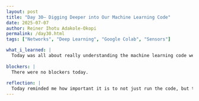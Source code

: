 ```yaml
---
layout: post
title: "Day 30– Digging Deeper into Our Machine Learning Code"
date: 2025-07-07
author: Reiner Ihotu Adakole-Okopi
permalink: /day30.html
tags: ["Networks", "Deep Learning", "Google Colab", "Sensors"]

what_i_learned: |
  Today was all about really understanding the machine learning code we’ve been using for our water quality project. I went back through each section, line by line, to figure out how everything fits together—from importing libraries and preprocessing the dataset, to training and testing the model. I also compared different parts of the model to see how changes could affect accuracy and prediction results. I got a clearer picture of how the decision tree model actually makes its predictions based on the sensor data. I also learned how splitting the dataset into training and testing sets helps the model generalize better, and not just memorize the data.
  
blockers: |
  There were no blockers today. 
  
reflection: |
  Today reminded me how important it is to not just run the code, but to truly understand what each part is doing. Taking the time to break things down helped me feel more confident about our project and prepared me to explain it clearly to others. It also made me realize that small changes in the model setup can make a big difference in the results. I still have a few areas I want to dive deeper into, like understanding feature importance and how to better tune hyperparameters. Overall, it was a productive day of learning and building more trust in the model we’re working with.
---
```

